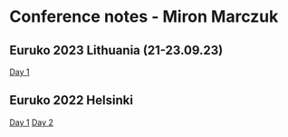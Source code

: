 # Conference notes - Miron Marczuk

## Euruko 2023 Lithuania (21-23.09.23)
[Day 1](./2023-euruko-vilnius/day-1.md)

## Euruko 2022 Helsinki
[Day 1](./2022-euruko-helsinki/day-1.md)
[Day 2](./2022-euruko-helsinki/day-2.md)
